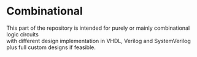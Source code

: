 # Combinational
This part of the repository is intended for purely or mainly combinational logic circuits  
with different design implementation in VHDL, Verilog and SystemVerilog plus full custom designs if feasible.
